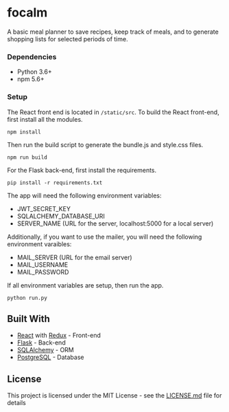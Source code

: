 # focalm

A basic meal planner to save recipes, keep track of meals, and to generate shopping lists for selected periods of time.


### Dependencies

* Python 3.6+
* npm 5.6+

### Setup

The React front end is located in `/static/src`. To build the React front-end, first install all the modules.

```
npm install
```

Then run the build script to generate the bundle.js and style.css files.

```
npm run build
```

For the Flask back-end, first install the requirements.

```
pip install -r requirements.txt
```

The app will need the following environment variables:
* JWT_SECRET_KEY
* SQLALCHEMY_DATABASE_URI
* SERVER_NAME (URL for the server, localhost:5000 for a local server)

Additionally, if you want to use the mailer, you will need the following environment varaibles:
* MAIL_SERVER (URL for the email server)
* MAIL_USERNAME
* MAIL_PASSWORD

If all environment variables are setup, then run the app.

```
python run.py
```

## Built With

* [React](https://reactjs.org/) with [Redux](https://redux.js.org/) - Front-end
* [Flask](http://flask.pocoo.org/) - Back-end
* [SQLAlchemy](https://www.sqlalchemy.org/) - ORM
* [PostgreSQL](https://www.postgresql.org/) - Database

## License

This project is licensed under the MIT License - see the [LICENSE.md](LICENSE.md) file for details
